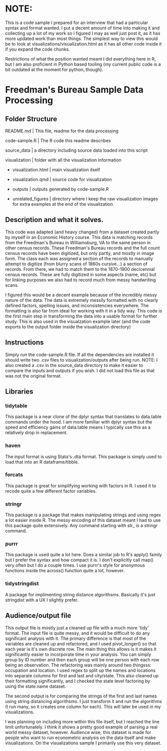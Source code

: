 # NOTE:

This is a code sample I prepared for an interview that had a particular syntax and format wanted. I put a decent amount of time into making it and collecting up a lot of my work so I figured I may as well just post it, as it has more updated work than most things. The simplest way to view this would be to look at visualizations/visualization.html as it has all other code inside it if you expand the code chunks.  

Restrictions of what the position wanted meant I did everything here in R, but I am also proficient in Python based tooling (my current public code is a bit outdated at the moment for python, though). 


# Freedman's Bureau Sample Data Processing

## Folder Structure 

README.md | This file, readme for the data processing

code-sample.R | The R code this readme describes

source_data | a directory including source data loaded into this script

visualization | folder with all the visualization information

- visualization.html | main visualization itself

- visualization.qmd | source code for visualization

- outputs | outputs generated by code-sample.R

- unrelated_figures | directory where I keep the raw visualization images for extra examples at the end of the visualization. 

## Description and what it solves.

This code was adapted (and heavy changed) from a dataset created partly by myself in an Economic History course. This data is matching records from the Freedman's Bureau in Williamsburg, VA to the same person in other census records. These Freedman's Bureau records and the full count census records have been digitized, but only partly, and mostly in image form. The class each was assigned a section of the records to manually attempt to digitize (from blurry scans of 1860s cursive...) a section of records. From there, we had to match them to the 1870-1900 decicennial census records. These are fully digitized in some aspects (name, etc) but for linking purposes we also had to record much from messy handwriting scans. 

I figured this would be a decent example because of the incredibly messy nature of the data. The data is extremely messily formatted with no clearly defined factors, spelling issues, and inconsistencies everywhere. The formatting is also far from ideal for working with it in a tidy way. This code is the first main step in transforming the data into a usable format for further study. This is also used in the visualzation example later (and the code exports to the output folder inside the visualization directory)

## Instructions

Simply run the code-sample.R file. If all the dependencies are installed it should write two .csv files to visualization/outputs after being run. 
NOTE: I also created a .csv in the source_data directory to make it easier to compare the inputs and outputs if you wish. I did not load this file as that was not the original format. 

## Libraries

### tidytable 

This package is a near clone of the dplyr syntax that translates to data.table commands under the hood. 
I am more familiar with dplyr syntax but the speed and efficiency gains of data.table means I typically use this as a relatively drop in replacement. 

### haven 

The input format is using Stata's .dta format. This package is simply used to load that into an R dataframe/tibble. 

### forcats 

This package is great for simplifying working with factors in R. I used it to recode quite a few different factor variables.

### stringr

This package is a package that makes manipulating strings and using regex a lot easier inside R. The messy encoding of this dataset meant I 
had to use this package quite extensively. Any command starting with str_ is a stringr command. 

### purrr

This package is used quite a lot here. Does a similar job to R's apply() family but I prefer the syntax and how 
compact it is. I don't explicitly call map() very often but I do a couple times. I use purrr's style for anonymous functions inside the across() function quite a lot, however.

### tidystringdist

A package for implimenting string distance algorithsms. Basically it's just stringdist with a UX I slightly prefer. 
## Audience/output file 

This output file is mostly just a cleaned up file with a much more 'tidy' format. The input file is quite messy, and it would be difficult to do any significant analysis with it. The primary difference is that most of the variables are cleaned up and refactored, and I used pivot_longer() so that each year is it's own discrete row. The main thing this allows is it makes it significantly easier to incorporate time in your analysis. You can simply group by ID number and then each group will be one person with each row being an observation. The refactoring was mainly around two thingsss: occupation and location. I used regex to split up the names and locations into separate columns for first and last and city/state. This also cleaned up their formatting significantly, and I checked the state level factoring by using the state.name dataset. 

The second output is for comparing the strings of the first and last names using string distancing algorithsms. I just transform it and run the algorithms (I run many, so it creates one column for each). This will later be used in my visualizations. 

I was planning on including more within this file itself, but I reached the line limit unfortunately. I think it shows a pretty good example of parsing a real world messy dataset, however. Audience wise, this dataset is made for people who want to run econometric analysis on the data itself and make visualizations. On the visualizations sample I primarily use this very dataset. 
